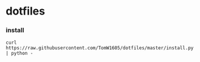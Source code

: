 # dotfiles

### install
`curl https://raw.githubusercontent.com/TomW1605/dotfiles/master/install.py | python -`
